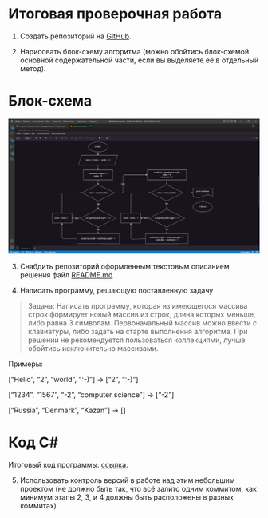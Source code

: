 # Итоговая проверочная работа
1. Создать репозиторий на [GitHub](https://github.com/Shiranat/FinalWorkFirstQuarter).

2. Нарисовать блок-схему алгоритма (можно обойтись блок-схемой основной содержательной части, если вы выделяете её в отдельный метод).

# Блок-схема
![Блок-схема задачи](https://github.com/Shiranat/FinalWorkFirstQuarter/raw/master/Блок-Схема.png)

3. Снабдить репозиторий оформленным текстовым описанием решения файл [README.md](https://github.com/Shiranat/FinalWorkFirstQuarter/blob/master/README.md)

4. Написать программу, решающую поставленную задачу 
>Задача: Написать программу, которая из имеющегося массива строк формирует новый массив из строк, длина которых меньше, либо равна 3 символам. Первоначальный массив можно ввести с клавиатуры, либо задать на старте выполнения алгоритма. При решении не рекомендуется пользоваться коллекциями, лучше обойтись исключительно массивами.

Примеры: 

[“Hello”, “2”, “world”, “:-)”] → [“2”, “:-)”] 

[“1234”, “1567”, “-2”, “computer science”] → [“-2”] 

[“Russia”, “Denmark”, “Kazan”] → []

# Код С#
Итоговый код программы: [ссылка]().

5. Использовать контроль версий в работе над этим небольшим проектом (не должно быть так, что всё залито одним коммитом, как минимум этапы 2, 3, и 4 должны быть расположены в разных коммитах)